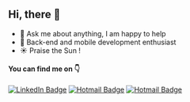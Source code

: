 ## Hi, there :wave:

- :speech_balloon: Ask me about anything, I am happy to help
- :mage: Back-end and mobile development enthusiast
- :sunny: Praise the Sun !

#### You can find me on :point_down:

[![LinkedIn Badge](https://img.shields.io/badge/-LinkedIn-0077B5?style=flat-square&logo=Linkedin&logoColor=white)](https://www.linkedin.com/in/eduardo-balistieri)
[![Hotmail Badge](https://img.shields.io/badge/-eduardobalistieri@gmail.com-D14836?style=flat-square&logo=Gmail&logoColor=white)](mailto:eduardobalistieri@gmail.com)
[![Hotmail Badge](https://img.shields.io/badge/-eduardobalistieri@outlook.com-0078D4?style=flat-square&logo=microsoft-outlook&logoColor=white)](mailto:eduardobalistieri@outlook.com)
